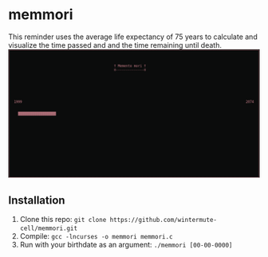 # memmori
This reminder uses the average life expectancy of 75 years to calculate and  
visualize the time passed and and the time remaining until death.
![alt text](https://github.com/wintermute-cell/memmori/blob/main/memmoriscreen.png?raw=true)


## Installation
1. Clone this repo:
      ```git clone https://github.com/wintermute-cell/memmori.git```
2. Compile:
      ```gcc -lncurses -o memmori memmori.c```
3. Run with your birthdate as an argument:
      ```./memmori [00-00-0000]```
